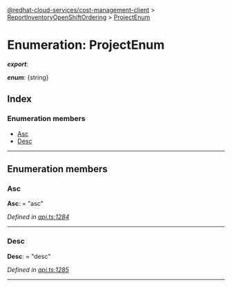 [@redhat-cloud-services/cost-management-client](../README.md) > [ReportInventoryOpenShiftOrdering](../modules/reportinventoryopenshiftordering.md) > [ProjectEnum](../enums/reportinventoryopenshiftordering.projectenum.md)

# Enumeration: ProjectEnum

*__export__*: 

*__enum__*: {string}

## Index

### Enumeration members

* [Asc](reportinventoryopenshiftordering.projectenum.md#asc)
* [Desc](reportinventoryopenshiftordering.projectenum.md#desc)

---

## Enumeration members

<a id="asc"></a>

###  Asc

**Asc**:  = "asc"

*Defined in [api.ts:1284](https://github.com/rvsia/javascript-clients/blob/master/packages/cost-management/api.ts#L1284)*

___
<a id="desc"></a>

###  Desc

**Desc**:  = "desc"

*Defined in [api.ts:1285](https://github.com/rvsia/javascript-clients/blob/master/packages/cost-management/api.ts#L1285)*

___

